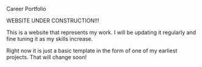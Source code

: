 Career Portfolio

WEBSITE UNDER CONSTRUCTION!!!

This is a website that represents my work. I will be updating it regularly and fine tuning it as my skills increase.

Right now it is just a basic template in the form of one of my earliest projects. That will change soon!